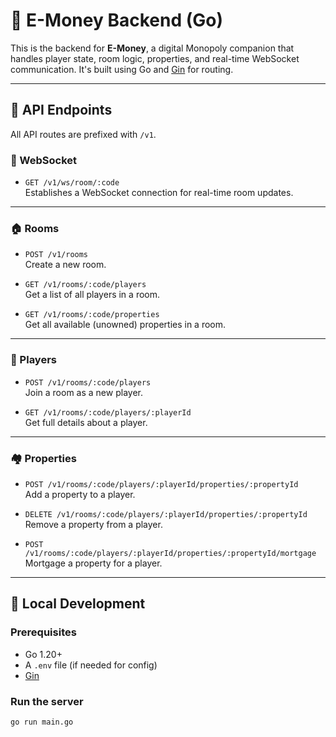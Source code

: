 # 🏦 E-Money Backend (Go)

This is the backend for **E-Money**, a digital Monopoly companion that handles player state, room logic, properties, and real-time WebSocket communication. It's built using Go and [Gin](https://github.com/gin-gonic/gin) for routing.

---

## 🔌 API Endpoints

All API routes are prefixed with `/v1`.

### 📡 WebSocket

- `GET /v1/ws/room/:code`  
  Establishes a WebSocket connection for real-time room updates.

---

### 🏠 Rooms

- `POST /v1/rooms`  
  Create a new room.

- `GET /v1/rooms/:code/players`  
  Get a list of all players in a room.

- `GET /v1/rooms/:code/properties`  
  Get all available (unowned) properties in a room.

---

### 🧍 Players

- `POST /v1/rooms/:code/players`  
  Join a room as a new player.

- `GET /v1/rooms/:code/players/:playerId`  
  Get full details about a player.

---

### 🏘️ Properties

- `POST /v1/rooms/:code/players/:playerId/properties/:propertyId`  
  Add a property to a player.

- `DELETE /v1/rooms/:code/players/:playerId/properties/:propertyId`  
  Remove a property from a player.

- `POST /v1/rooms/:code/players/:playerId/properties/:propertyId/mortgage`  
  Mortgage a property for a player.

---

## 🧪 Local Development

### Prerequisites

- Go 1.20+
- A `.env` file (if needed for config)
- [Gin](https://github.com/gin-gonic/gin)

### Run the server

```bash
go run main.go
